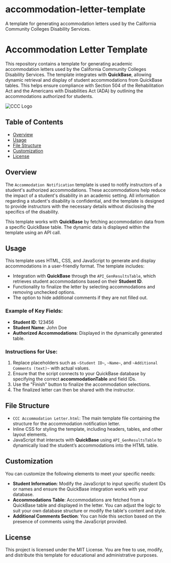 # accommodation-letter-template
A template for generating accommodation letters used by the California Community Colleges Disability Services.
# Accommodation Letter Template

This repository contains a template for generating academic accommodation letters used by the California Community Colleges Disability Services. The template integrates with **QuickBase**, allowing dynamic retrieval and display of student accommodations from QuickBase tables. This helps ensure compliance with Section 504 of the Rehabilitation Act and the Americans with Disabilities Act (ADA) by outlining the accommodations authorized for students.

![CCC Logo](https://amacsam.quickbase.com/up/bnuuc9j4q/g/rb/eg/va/1200px-California_Community_Colleges_System_logo.svg.png)

## Table of Contents

- [Overview](#overview)
- [Usage](#usage)
- [File Structure](#file-structure)
- [Customization](#customization)
- [License](#license)

## Overview

The `Accommodation Notification` template is used to notify instructors of a student's authorized accommodations. These accommodations help reduce the impact of a student's disability in an academic setting. All information regarding a student's disability is confidential, and the template is designed to provide instructors with the necessary details without disclosing the specifics of the disability.

This template works with **QuickBase** by fetching accommodation data from a specific QuickBase table. The dynamic data is displayed within the template using an API call.

## Usage

This template uses HTML, CSS, and JavaScript to generate and display accommodations in a user-friendly format. The template includes:
- Integration with **QuickBase** through the `API_GenResultsTable`, which retrieves student accommodations based on their **Student ID**.
- Functionality to finalize the letter by selecting accommodations and removing unchecked options.
- The option to hide additional comments if they are not filled out.

### Example of Key Fields:
- **Student ID**: 123456
- **Student Name**: John Doe
- **Authorized Accommodations**: Displayed in the dynamically generated table.

### Instructions for Use:
1. Replace placeholders such as `~Student ID~`, `~Name~`, and `~Additional Comments (text)~` with actual values.
2. Ensure that the script connects to your QuickBase database by specifying the correct **accommodationTable** and field IDs.
3. Use the "Finish" button to finalize the accommodation selections.
4. The finalized letter can then be shared with the instructor.

## File Structure

- `CCC Accommodation Letter.html`: The main template file containing the structure for the accommodation notification letter.
- Inline CSS for styling the template, including headers, tables, and other layout elements.
- JavaScript that interacts with **QuickBase** using `API_GenResultsTable` to dynamically load the student’s accommodations into the HTML table.

## Customization

You can customize the following elements to meet your specific needs:
- **Student Information**: Modify the JavaScript to input specific student IDs or names and ensure the QuickBase integration works with your database.
- **Accommodations Table**: Accommodations are fetched from a QuickBase table and displayed in the letter. You can adjust the logic to suit your own database structure or modify the table's content and style.
- **Additional Comments Section**: You can hide this section based on the presence of comments using the JavaScript provided.

## License

This project is licensed under the MIT License. You are free to use, modify, and distribute this template for educational and administrative purposes.
